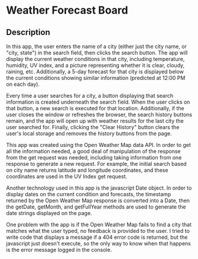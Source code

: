 # Weather Forecast Board

## Description

In this app, the user enters the name of a city (either just the city name, or "city, state") in the search field, then clicks the search button. The app will display the current weather conditions in that city, including temperature, humidity, UV index, and a picture representing whether it is clear, cloudy, raining, etc. Additionally, a 5-day forecast for that city is displayed below the current conditions showing similar information (predicted at 12:00 PM on each day).

Every time a user searches for a city, a button displaying that search information is created underneath the search field. When the user clicks on that button, a new search is executed for that location. Additionally, if the user closes the window or refreshes the browser, the search history buttons remain, and the app will open up with weather results for the last city the user searched for. Finally, clicking the "Clear History" button clears the user's local storage and removes the history buttons from the page.

This app was created using the Open Weather Map data API. In order to get all the information needed, a good deal of manipulation of the response from the get request was needed, including taking information from one response to generate a new request. For example, the initial search based on city name returns latitude and longitude coordinates, and these coordinates are used in the UV Index get request.

Another technology used in this app is the javascript Date object. In order to display dates on the current condition and forecasts, the timestamp returned by the Open Weather Map response is converted into a Date, then the getDate, getMonth, and getFullYear methods are used to generate the date strings displayed on the page.

One problem with the app is if the Open Weather Map fails to find a city that matches what the user typed, no feedback is provided to the user. I tried to write code that displays a message if a 404 error code is returned, but the javascript just doesn't execute, so the only way to know when that happens is the error message logged in the console.
